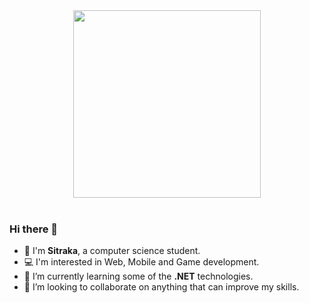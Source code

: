 

<div align="center">
  <img src="https://user-images.githubusercontent.com/95428499/230508324-574d81c2-5b18-48d1-bd33-0d6c1c9d610f.jpeg" width="300" height="300">
</div>
<br>

### Hi there 👋

- 🙂 I'm **Sitraka**, a computer science student.
- 💻 I'm interested in Web, Mobile and Game development.
- 📑 I’m currently learning some of the **.NET** technologies.
- 🤝 I’m looking to collaborate on anything that can improve my skills.





